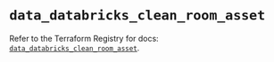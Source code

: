 # `data_databricks_clean_room_asset`

Refer to the Terraform Registry for docs: [`data_databricks_clean_room_asset`](https://registry.terraform.io/providers/databricks/databricks/1.87.1/docs/data-sources/clean_room_asset).
